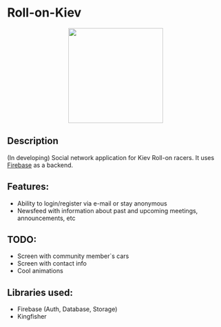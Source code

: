 # Roll-on-Kiev

<p align="center"><img src="https://user-images.githubusercontent.com/42358392/61172851-64b6fc00-a593-11e9-810c-d59610c9eccb.gif" width="220"></p>

## Description
(In developing) Social network application for Kiev Roll-on racers. It uses [Firebase](https://firebase.google.com) as a backend.

## Features:
- Ability to login/register via e-mail or stay anonymous
- Newsfeed with information about past and upcoming meetings, announcements, etc

## TODO:
- Screen with community member`s cars
- Screen with contact info
- Cool animations

## Libraries used:
- Firebase (Auth, Database, Storage)
- Kingfisher
